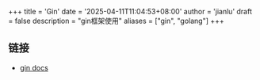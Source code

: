 +++
title = 'Gin'
date = '2025-04-11T11:04:53+08:00'
author = 'jianlu'
draft = false
description = "gin框架使用"
aliases = ["gin", "golang"]
+++

## 链接

* [gin docs](https://gin-gonic.com/zh-cn/docs/)
